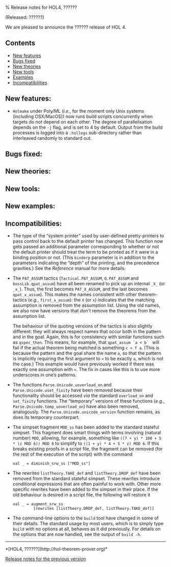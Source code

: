 % Release notes for HOL4, ??????

<!-- search and replace ?????? strings corresponding to release name -->
<!-- indent code within bulleted lists to column 11 -->

(Released: ??????)

We are pleased to announce the ?????? release of HOL 4.

Contents
--------

-   [New features](#new-features)
-   [Bugs fixed](#bugs-fixed)
-   [New theories](#new-theories)
-   [New tools](#new-tools)
-   [Examples](#examples)
-   [Incompatibilities](#incompatibilities)

New features:
-------------

*   `Holmake` under Poly/ML (*i.e.*, for the moment only Unix systems (including OSX/MacOS)) now runs build scripts concurrently when targets do not depend on each other.
    The degree of parallelisation depends on the `-j` flag, and is set to 4 by default.
    Output from the build processes is logged into a `.hollogs` sub-directory rather than interleaved randomly to standard out.

Bugs fixed:
-----------

New theories:
-------------

New tools:
----------

New examples:
---------

Incompatibilities:
------------------

*   The type of the “system printer” used by user-defined pretty-printers to pass control back to the default printer has changed.
    This function now gets passed an additional parameter corresponding to whether or not the default printer should treat the term to be printed as if it were in a binding position or not.
    (This `binderp` parameter is in addition to the parameters indicating the “depth” of the printing, and the precedence gravities.)
    See the *Reference* manual for more details.

*   The `PAT_ASSUM` tactics (`Tactical.PAT_ASSUM`, `Q.PAT_ASSUM` and `bossLib.qpat_assum`) have all been renamed to pick up an internal `_X_` (or `_x_`).
    Thus, the first becomes `PAT_X_ASSUM`, and the last becomes `qpat_x_assum`).
    This makes the names consistent with other theorem-tactics (*e.g.*, `first_x_assum`): the `X` (or `x`) indicates that the matching assumption is removed from the assumption list.
    Using the old names, we also now have versions that *don’t* remove the theorems from the assumption list.

    The behaviour of the quoting versions of the tactics is also slightly different: they will always respect names that occur both in the pattern and in the goal.
    Again, this is for consistency with similar functions such as `qspec_then`.
    This means, for example, that ``qpat_assum `a < b` `` will fail if the actual theorem being matched is something `c < f a`.
    (This is because the pattern and the goal share the name `a`, so that the pattern is implicitly requiring the first argument to `<` to be exactly `a`, which is not the case.)
    This example would have previously worked if there was exactly one assumption with `<`.
    The fix in cases like this is to use more underscores in one’s patterns.

*   The functions `Parse.Unicode.uoverload_on` and `Parse.Unicode.uset_fixity` have been removed because their functionality should be accessed *via* the standard `overload_on` and `set_fixity` functions.
    The “temporary” versions of these functions (*e.g.*, `Parse.Unicode.temp_uoverload_on`) have also been removed, analogously.
    The `Parse.Unicode.unicode_version` function remains, as does its temporary counterpart.

*   The simpset fragment `MOD_ss` has been added to the standard stateful simpset.
    This fragment does smart things with terms involving (natural number) `MOD`, allowing, for example, something like `((7 + y) * 100 + 5 * (z MOD 6)) MOD 6` to simplify to `((1 + y) * 4 + 5 * z) MOD 6`.
    If this breaks existing proofs in a script file, the fragment can be removed (for the rest of the execution of the script) with the command

        val _ = diminish_srw_ss ["MOD_ss"]

*   The rewrites `listTheory.TAKE_def` and `listTheory.DROP_def` have been removed from the standard stateful simpset.
    These rewrites introduce conditional expressions that are often painful to work with.
    Other more specific rewrites have been added to the simpset in their place.
    If the old behaviour is desired in a script file, the following will restore it

        val _ = augment_srw_ss
                 [rewrites [listTheory.DROP_def, listTheory.TAKE_def]]

*   The command-line options to the `build` tool have changed in some of their details.
    The standard usage by most users, which is to simply type `build` with no options at all, behaves as it did previously.
    For details on the options that are now handled, see the output of `build -h`.


* * * * *

<div class="footer">
*[HOL4, ??????](http://hol-theorem-prover.org)*

[Release notes for the previous version](kananaskis-11.release.html)

</div>
